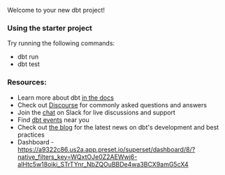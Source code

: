 Welcome to your new dbt project!

### Using the starter project

Try running the following commands:
- dbt run
- dbt test


### Resources:
- Learn more about dbt [in the docs](https://docs.getdbt.com/docs/introduction)
- Check out [Discourse](https://discourse.getdbt.com/) for commonly asked questions and answers
- Join the [chat](https://community.getdbt.com/) on Slack for live discussions and support
- Find [dbt events](https://events.getdbt.com) near you
- Check out [the blog](https://blog.getdbt.com/) for the latest news on dbt's development and best practices
- Dashboard - https://a9322c86.us2a.app.preset.io/superset/dashboard/8/?native_filters_key=WQxtOJe0Z2AEWwj6-alHtc5w18oiki_STrTYnr_NbZQOuBBDe4wa3BCX9amG5cX4
